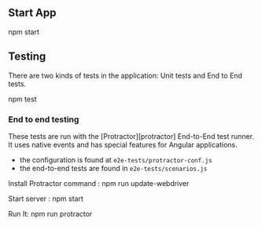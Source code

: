 ## Start App

npm start



## Testing

There are two kinds of tests in the application: Unit tests and End to End tests.


npm test


### End to end testing
These tests are run with the [Protractor][protractor] End-to-End test runner.  It uses native events and has
special features for Angular applications.

* the configuration is found at `e2e-tests/protractor-conf.js`
* the end-to-end tests are found in `e2e-tests/scenarios.js`

Install Protractor command :  npm run update-webdriver

Start server : npm start

Run It: npm run protractor
